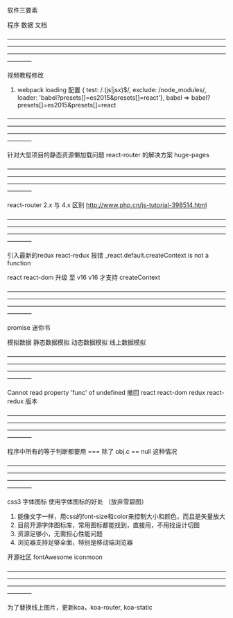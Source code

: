 
软件三要素

程序
数据
文档

————————————————————————————————————————————————————————————————————————————————————————————————————————————————

视频教程修改
1. webpack loading 配置
{ test: /\.(js|jsx)$/, exclude: /node_modules/, loader: 'babel?presets[]=es2015&presets[]=react'},
babel => babel?presets[]=es2015&presets[]=react

————————————————————————————————————————————————————————————————————————————————————————————————————————————————

针对大型项目的静态资源懒加载问题
react-router 的解决方案 huge-pages

————————————————————————————————————————————————————————————————————————————————————————————————————————————————

react-router 2.x 与 4.x 区别
http://www.php.cn/js-tutorial-398514.html

————————————————————————————————————————————————————————————————————————————————————————————————————————————————

引入最新的redux react-redux
报错 _react.default.createContext is not a function

react react-dom 升级 至 v16
v16 才支持 createContext

————————————————————————————————————————————————————————————————————————————————————————————————————————————————

promise 迷你书

模拟数据
静态数据模拟
动态数据模拟
线上数据模拟

————————————————————————————————————————————————————————————————————————————————————————————————————————————————

Cannot read property 'func' of undefined
撤回 react react-dom redux react-redux 版本

————————————————————————————————————————————————————————————————————————————————————————————————————————————————

程序中所有的等于判断都要用 ===
除了 obj.c == null 这种情况

————————————————————————————————————————————————————————————————————————————————————————————————————————————————

css3 字体图标
使用字体图标的好处 （放弃雪碧图）

1. 能像文字一样，用css的font-size和color来控制大小和颜色，而且是矢量放大
2. 目前开源字体图标库，常用图标都能找到，直接用，不用找设计切图
3. 资源足够小，无需担心性能问题
4. 浏览器支持足够全面，特别是移动端浏览器

开源社区 fontAwesome
iconmoon

————————————————————————————————————————————————————————————————————————————————————————————————————————————————

为了替换线上图片，更新koa，koa-router, koa-static
